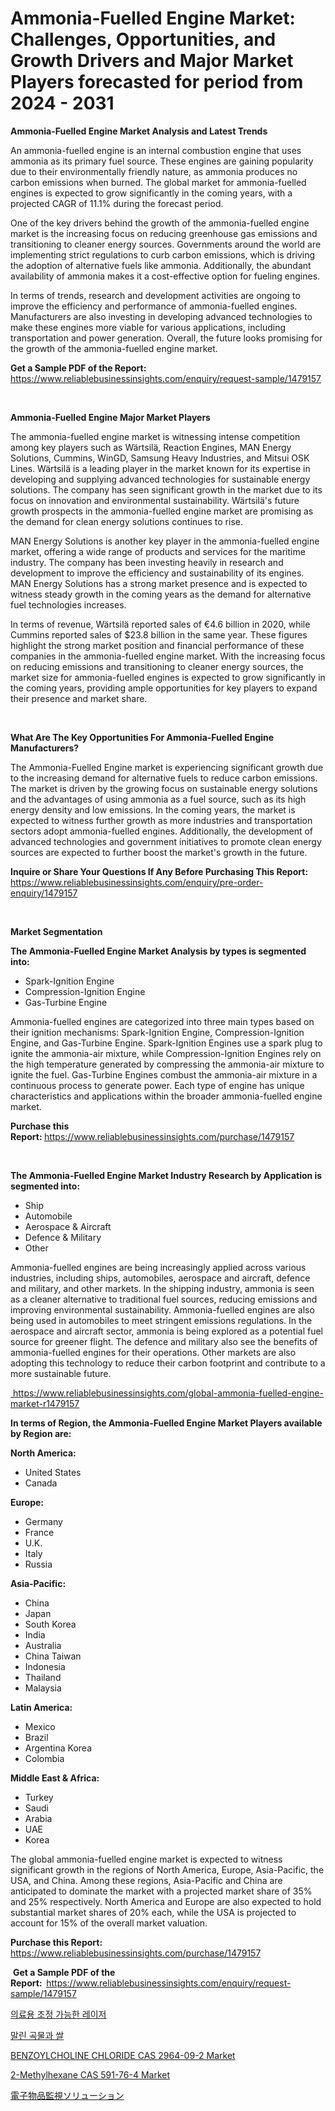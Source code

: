 <p><h1>Ammonia-Fuelled Engine Market: Challenges, Opportunities, and Growth Drivers and Major Market Players forecasted for period from 2024 - 2031</h1></p><p><strong>Ammonia-Fuelled Engine Market Analysis and Latest Trends</strong></p>
<p><p>An ammonia-fuelled engine is an internal combustion engine that uses ammonia as its primary fuel source. These engines are gaining popularity due to their environmentally friendly nature, as ammonia produces no carbon emissions when burned. The global market for ammonia-fuelled engines is expected to grow significantly in the coming years, with a projected CAGR of 11.1% during the forecast period.</p><p>One of the key drivers behind the growth of the ammonia-fuelled engine market is the increasing focus on reducing greenhouse gas emissions and transitioning to cleaner energy sources. Governments around the world are implementing strict regulations to curb carbon emissions, which is driving the adoption of alternative fuels like ammonia. Additionally, the abundant availability of ammonia makes it a cost-effective option for fueling engines.</p><p>In terms of trends, research and development activities are ongoing to improve the efficiency and performance of ammonia-fuelled engines. Manufacturers are also investing in developing advanced technologies to make these engines more viable for various applications, including transportation and power generation. Overall, the future looks promising for the growth of the ammonia-fuelled engine market.</p></p>
<p><strong>Get a Sample PDF of the Report:&nbsp;</strong> <a href="https://www.reliablebusinessinsights.com/enquiry/request-sample/1479157">https://www.reliablebusinessinsights.com/enquiry/request-sample/1479157</a></p>
<p>&nbsp;</p>
<p><strong>Ammonia-Fuelled Engine Major Market Players</strong></p>
<p><p>The ammonia-fuelled engine market is witnessing intense competition among key players such as Wärtsilä, Reaction Engines, MAN Energy Solutions, Cummins, WinGD, Samsung Heavy Industries, and Mitsui OSK Lines. Wärtsilä is a leading player in the market known for its expertise in developing and supplying advanced technologies for sustainable energy solutions. The company has seen significant growth in the market due to its focus on innovation and environmental sustainability. Wärtsilä's future growth prospects in the ammonia-fuelled engine market are promising as the demand for clean energy solutions continues to rise.</p><p>MAN Energy Solutions is another key player in the ammonia-fuelled engine market, offering a wide range of products and services for the maritime industry. The company has been investing heavily in research and development to improve the efficiency and sustainability of its engines. MAN Energy Solutions has a strong market presence and is expected to witness steady growth in the coming years as the demand for alternative fuel technologies increases.</p><p>In terms of revenue, Wärtsilä reported sales of €4.6 billion in 2020, while Cummins reported sales of $23.8 billion in the same year. These figures highlight the strong market position and financial performance of these companies in the ammonia-fuelled engine market. With the increasing focus on reducing emissions and transitioning to cleaner energy sources, the market size for ammonia-fuelled engines is expected to grow significantly in the coming years, providing ample opportunities for key players to expand their presence and market share.</p></p>
<p>&nbsp;</p>
<p><strong>What Are The Key Opportunities For Ammonia-Fuelled Engine Manufacturers?</strong></p>
<p><p>The Ammonia-Fuelled Engine market is experiencing significant growth due to the increasing demand for alternative fuels to reduce carbon emissions. The market is driven by the growing focus on sustainable energy solutions and the advantages of using ammonia as a fuel source, such as its high energy density and low emissions. In the coming years, the market is expected to witness further growth as more industries and transportation sectors adopt ammonia-fuelled engines. Additionally, the development of advanced technologies and government initiatives to promote clean energy sources are expected to further boost the market's growth in the future.</p></p>
<p><strong>Inquire or Share Your Questions If Any Before Purchasing This Report:</strong> <a href="https://www.reliablebusinessinsights.com/enquiry/pre-order-enquiry/1479157">https://www.reliablebusinessinsights.com/enquiry/pre-order-enquiry/1479157</a></p>
<p>&nbsp;</p>
<p><strong>Market Segmentation</strong></p>
<p><strong>The Ammonia-Fuelled Engine Market Analysis by types is segmented into:</strong></p>
<p><ul><li>Spark-Ignition Engine</li><li>Compression-Ignition Engine</li><li>Gas-Turbine Engine</li></ul></p>
<p><p>Ammonia-fuelled engines are categorized into three main types based on their ignition mechanisms: Spark-Ignition Engine, Compression-Ignition Engine, and Gas-Turbine Engine. Spark-Ignition Engines use a spark plug to ignite the ammonia-air mixture, while Compression-Ignition Engines rely on the high temperature generated by compressing the ammonia-air mixture to ignite the fuel. Gas-Turbine Engines combust the ammonia-air mixture in a continuous process to generate power. Each type of engine has unique characteristics and applications within the broader ammonia-fuelled engine market.</p></p>
<p><strong>Purchase this Report:&nbsp;</strong><a href="https://www.reliablebusinessinsights.com/purchase/1479157">https://www.reliablebusinessinsights.com/purchase/1479157</a></p>
<p>&nbsp;</p>
<p><strong>The Ammonia-Fuelled Engine Market Industry Research by Application is segmented into:</strong></p>
<p><ul><li>Ship</li><li>Automobile</li><li>Aerospace & Aircraft</li><li>Defence & Military</li><li>Other</li></ul></p>
<p><p>Ammonia-fuelled engines are being increasingly applied across various industries, including ships, automobiles, aerospace and aircraft, defence and military, and other markets. In the shipping industry, ammonia is seen as a cleaner alternative to traditional fuel sources, reducing emissions and improving environmental sustainability. Ammonia-fuelled engines are also being used in automobiles to meet stringent emissions regulations. In the aerospace and aircraft sector, ammonia is being explored as a potential fuel source for greener flight. The defence and military also see the benefits of ammonia-fuelled engines for their operations. Other markets are also adopting this technology to reduce their carbon footprint and contribute to a more sustainable future.</p></p>
<p><a href="https://www.reliablebusinessinsights.com/global-ammonia-fuelled-engine-market-r1479157">&nbsp;https://www.reliablebusinessinsights.com/global-ammonia-fuelled-engine-market-r1479157</a></p>
<p><strong>In terms of Region, the Ammonia-Fuelled Engine Market Players available by Region are:</strong></p>
<p>
    <p> <strong> North America: </strong>
        <ul>
            <li>United States</li>
            <li>Canada</li>
        </ul>
        </p> 
    <p> <strong> Europe: </strong>
        <ul>
            <li>Germany</li>
            <li>France</li>
            <li>U.K.</li>
            <li>Italy</li>
            <li>Russia</li>
        </ul>
        </p> 
    <p> <strong> Asia-Pacific: </strong>
        <ul>
            <li>China</li>
            <li>Japan</li>
            <li>South Korea</li>
            <li>India</li>
            <li>Australia</li>
            <li>China Taiwan</li>
            <li>Indonesia</li>
            <li>Thailand</li>
            <li>Malaysia</li>
        </ul>
        </p> 
    <p> <strong> Latin America: </strong>
        <ul>
            <li>Mexico</li>
            <li>Brazil</li>
            <li>Argentina Korea</li>
            <li>Colombia</li>
        </ul>
        </p> 
    <p> <strong> Middle East & Africa: </strong>
        <ul>
            <li>Turkey</li>
            <li>Saudi</li>
            <li>Arabia</li>
            <li>UAE</li>
            <li>Korea</li>
        </ul>
    </p>
    </p>
<p><p>The global ammonia-fuelled engine market is expected to witness significant growth in the regions of North America, Europe, Asia-Pacific, the USA, and China. Among these regions, Asia-Pacific and China are anticipated to dominate the market with a projected market share of 35% and 25% respectively. North America and Europe are also expected to hold substantial market shares of 20% each, while the USA is projected to account for 15% of the overall market valuation.</p></p>
<p><strong>Purchase this Report: </strong><a href="https://www.reliablebusinessinsights.com/purchase/1479157">https://www.reliablebusinessinsights.com/purchase/1479157</a></p>
<p>&nbsp;<strong>Get a Sample PDF of the Report:&nbsp;&nbsp;</strong><a href="https://www.reliablebusinessinsights.com/enquiry/request-sample/1479157">https://www.reliablebusinessinsights.com/enquiry/request-sample/1479157</a></p>
<p><strong></strong></p>
<p><p><a href="https://github.com/wallacBahrtyinger567686/Market-Research-Report-List-1/blob/main/720599287402.md">의료용 조정 가능한 레이저</a></p><p><a href="https://github.com/WilburKihn5676/Market-Research-Report-List-1/blob/main/891618687401.md">말린 곡물과 쌀</a></p><p><a href="https://github.com/bobicer/Market-Research-Report-List-3/blob/main/benzoylcholine-chloride-cas-2964-09-2-market.md">BENZOYLCHOLINE CHLORIDE CAS 2964-09-2 Market</a></p><p><a href="https://github.com/timeliteaut/Market-Research-Report-List-3/blob/main/2-methylhexane-cas-591-76-4-market.md">2-Methylhexane CAS 591-76-4 Market</a></p><p><a href="https://github.com/luffiazaza/Market-Research-Report-List-1/blob/main/352788095741.md">電子物品監視ソリューション</a></p></p>